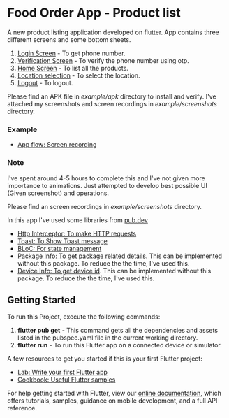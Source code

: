 # Food Order App - Product list

A new product listing application developed on flutter. App contains three different screens and some bottom sheets.

1) [Login Screen](/example/screenshots/1_login.png) - To get phone number.
2) [Verification Screen](/example/screenshots/2_verify_otp.png) - To verify the phone number using otp.
3) [Home Screen](/example/screenshots/4_home_screen.png) - To list all the products.
3) [Location selection](/example/screenshots/5_location_switch.png) - To select the location.
3) [Logout](/example/screenshots/7_logout.png) - To logout. 

Please find an APK file in *example/apk* directory to install and verify. I've attached my screenshots and screen recordings in *example/screenshots* directory.


### Example
- [App flow: Screen recording](/example/screenshots/screen_recording.mp4)

### Note

I've spent around 4-5  hours to complete this and I've not given more importance to animations. Just attempted to develop best possible UI (Given screenshot) and operations.

Please find an screen recordings in *example/screenshots* directory.

In this app I've used some libraries from [pub.dev](https://pub.dev/)

- [Http Interceptor: To make HTTP requests](https://pub.dev/packages/http_interceptor)
- [Toast: To Show Toast message](https://pub.dev/packages/fluttertoast)
- [BLoC: For state management](https://pub.dev/packages/flutter_bloc)
- [Package Info: To get package related details](https://pub.dev/packages/package_info). This can be implemented without this package. To reduce the the time, I've used this.
- [Device Info: To get device id](https://pub.dev/packages/device_info). This can be implemented without this package. To reduce the the time, I've used this.

## Getting Started

To run this Project, execute the following commands:

1. **flutter pub get** - This command gets all the dependencies and assets listed in the pubspec.yaml file in the current working directory.
2. **flutter run** - To run this Flutter app on a connected device or simulator.

A few resources to get you started if this is your first Flutter project:

- [Lab: Write your first Flutter app](https://flutter.dev/docs/get-started/codelab)
- [Cookbook: Useful Flutter samples](https://flutter.dev/docs/cookbook)

For help getting started with Flutter, view our
[online documentation](https://flutter.dev/docs), which offers tutorials,
samples, guidance on mobile development, and a full API reference.
